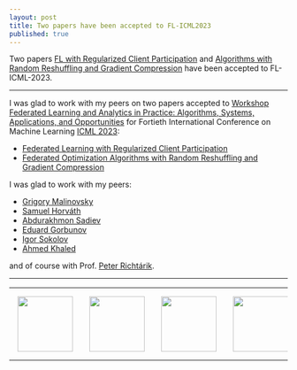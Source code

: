 ```yaml
---
layout: post
title: Two papers have been accepted to FL-ICML2023
published: true
---
```


Two papers [FL with Regularized Client Participation](https://arxiv.org/abs/2302.03662) and [Algorithms with Random Reshuffling and Gradient Compression](https://arxiv.org/abs/2206.07021) have been accepted to FL-ICML-2023.

---

I was glad to work with my peers on two papers accepted to [Workshop Federated Learning and Analytics in Practice: Algorithms, Systems, Applications, and Opportunities](https://fl-icml2023.github.io/)
for Fortieth International Conference on Machine Learning [ICML 2023](https://icml.cc/Conferences/2023):

* [Federated Learning with Regularized Client Participation](https://arxiv.org/abs/2302.03662)
* [Federated Optimization Algorithms with Random Reshuffling and Gradient Compression](https://arxiv.org/abs/2206.07021)

I was glad to work with my peers:
* [Grigory Malinovsky](https://grigory-malinovsky.github.io/)
* [Samuel Horváth](https://sites.google.com/view/samuelhorvath) 
* [Abdurakhmon Sadiev](https://scholar.google.com/citations?user=g0CzD50AAAAJ&hl=ru)
* [Eduard Gorbunov](https://eduardgorbunov.github.io/)
* [Igor Sokolov](https://scholar.google.com/citations?user=OBbPecwAAAAJ&hl=en)
* [Ahmed Khaled](https://www.akhaled.org/)

and of course with Prof. [Peter Richtárik](https://richtarik.org/).


---

<table style="text-align:center;">
<tr>
<td style="padding:15px;text-align:center;vertical-align:middle;"> <img height="100px" src="https://burlachenkok.github.io/materials/KAUST-logo.png"/> </td> 
<td style="padding:15px;text-align:center;vertical-align:middle;"> <img height="100px" src="https://burlachenkok.github.io/materials/SDAIA-Logo-2.png"/> </td> 
<td style="padding:15px;text-align:center;vertical-align:middle;"> <img height="100px" src="https://burlachenkok.github.io/materials/MBZUAI_Logo.png"/> </td> 
<td style="padding:15px;text-align:center;vertical-align:middle;"> <img height="100px" src="https://burlachenkok.github.io/materials/princeton-university-logo.png"/> </td> 

<td style="padding:15px;text-align:center;vertical-align:middle;"> <img height="100px" src="https://burlachenkok.github.io/materials/princeton-university-logo.png"/> </td> 
</tr>
</table>
